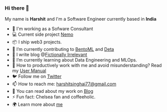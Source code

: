 ### Hi there 👋

<!--
**harshitsinghai77/harshitsinghai77** is a ✨ _special_ ✨ repository because its `README.md` (this file) appears on your GitHub profile. -->

My name is **Harshit** and I'm a Software Engineer currently based in **India**

- 🔭 I'm working as a Sofware Consultant
- 💻 Current side project [Nemo](https://nemo-landing-page.netlify.app/)
- 📦 I ship web3 projects.
- 🗿 I’m currently contributing to [BentoML](https://github.com/bentoml/BentoML) and [Deta](https://github.com/deta)
- 📝 I write blog @[Fictionally Irrelevant](https://fictionally-irrelevant.vercel.app/)
- 🌱 I’m currently learning about Data Engineering and MLOps.
- 💬 How to productively work with me and avoid misunderstanding? Read my [User Manual](https://gist.github.com/harshitsinghai77/43dc955324cd5476cb0b1ba75c124fea)
- 🐦 Follow me on [Twitter](https://twitter.com/harshit_778)
- 📫 How to reach me: harshitsinghai77@gmail.com
- 📖 You can read about my work on [Blog](https://fictionally-irrelevant.vercel.app/)
- ⚡ Fun fact: Chelsea fan and coffeeholic. 
- 🌍 Learn more about [me](https://harshitsinghai77.github.io/)
